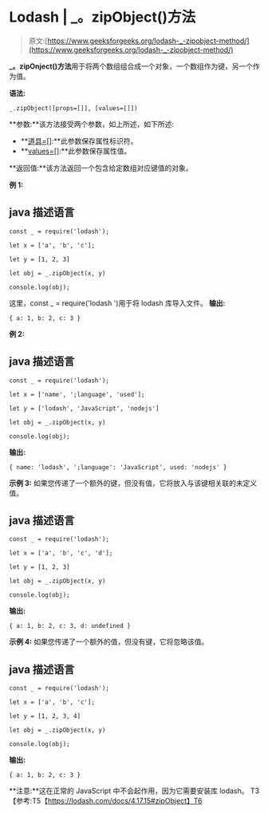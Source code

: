 # Lodash | _。zipObject()方法

> 原文:[https://www.geeksforgeeks.org/lodash-_-zipobject-method/](https://www.geeksforgeeks.org/lodash-_-zipobject-method/)

**_。zipOnject()方法**用于将两个数组组合成一个对象，一个数组作为键，另一个作为值。

**语法:**

```
_.zipObject([props=[]], [values=[]])
```

**参数:**该方法接受两个参数，如上所述，如下所述:

*   **[道具=[]](数组):**此参数保存属性标识符。
*   **[values=[]](数组):**此参数保存属性值。

**返回值:**该方法返回一个包含给定数组对应键值的对象。

**例 1:**

## java 描述语言

```
const _ = require('lodash');

let x = ['a', 'b', 'c'];

let y = [1, 2, 3]

let obj = _.zipObject(x, y)

console.log(obj);
```

这里，const _ = require('lodash ')用于将 lodash 库导入文件。
**输出:**

```
{ a: 1, b: 2, c: 3 }
```

**例 2:**

## java 描述语言

```
const _ = require('lodash');

let x = ['name', ';language', 'used'];

let y = ['lodash', 'JavaScript', 'nodejs']

let obj = _.zipObject(x, y)

console.log(obj);
```

**输出:**

```
{ name: 'lodash', ';language': 'JavaScript', used: 'nodejs' }
```

**示例 3:** 如果您传递了一个额外的键，但没有值，它将放入与该键相关联的未定义值。

## java 描述语言

```
const _ = require('lodash');

let x = ['a', 'b', 'c', 'd'];

let y = [1, 2, 3]

let obj = _.zipObject(x, y)

console.log(obj);
```

**输出:**

```
{ a: 1, b: 2, c: 3, d: undefined }
```

**示例 4:** 如果您传递了一个额外的值，但没有键，它将忽略该值。

## java 描述语言

```
const _ = require('lodash');

let x = ['a', 'b', 'c'];

let y = [1, 2, 3, 4]

let obj = _.zipObject(x, y)

console.log(obj);
```

**输出:**

```
{ a: 1, b: 2, c: 3 }
```

**注意:**这在正常的 JavaScript 中不会起作用，因为它需要安装库 lodash。
T3【参考:T5【https://lodash.com/docs/4.17.15#zipObject】T6
